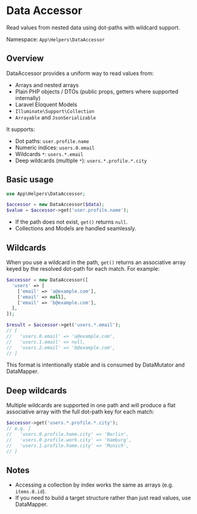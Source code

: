 # Data Accessor

Read values from nested data using dot-paths with wildcard support.

Namespace: `App\Helpers\DataAccessor`

## Overview

DataAccessor provides a uniform way to read values from:
- Arrays and nested arrays
- Plain PHP objects / DTOs (public props, getters where supported internally)
- Laravel Eloquent Models
- `Illuminate\Support\Collection`
- `Arrayable` and `JsonSerializable`

It supports:
- Dot paths: `user.profile.name`
- Numeric indices: `users.0.email`
- Wildcards `*`: `users.*.email`
- Deep wildcards (multiple `*`): `users.*.profile.*.city`

## Basic usage

```php
use App\Helpers\DataAccessor;

$accessor = new DataAccessor($data);
$value = $accessor->get('user.profile.name');
```

- If the path does not exist, `get()` returns `null`.
- Collections and Models are handled seamlessly.

## Wildcards

When you use a wildcard in the path, `get()` returns an associative array keyed by the resolved dot-path for each match. For example:

```php
$accessor = new DataAccessor([
  'users' => [
    ['email' => 'a@example.com'],
    ['email' => null],
    ['email' => 'b@example.com'],
  ],
]);

$result = $accessor->get('users.*.email');
// [
//   'users.0.email' => 'a@example.com',
//   'users.1.email' => null,
//   'users.2.email' => 'b@example.com',
// ]
```

This format is intentionally stable and is consumed by DataMutator and DataMapper.

## Deep wildcards

Multiple wildcards are supported in one path and will produce a flat associative array with the full dot-path key for each match:

```php
$accessor->get('users.*.profile.*.city');
// e.g. [
//   'users.0.profile.home.city' => 'Berlin',
//   'users.0.profile.work.city' => 'Hamburg',
//   'users.1.profile.home.city' => 'Munich',
// ]
```

## Notes

- Accessing a collection by index works the same as arrays (e.g. `items.0.id`).
- If you need to build a target structure rather than just read values, use DataMapper.

